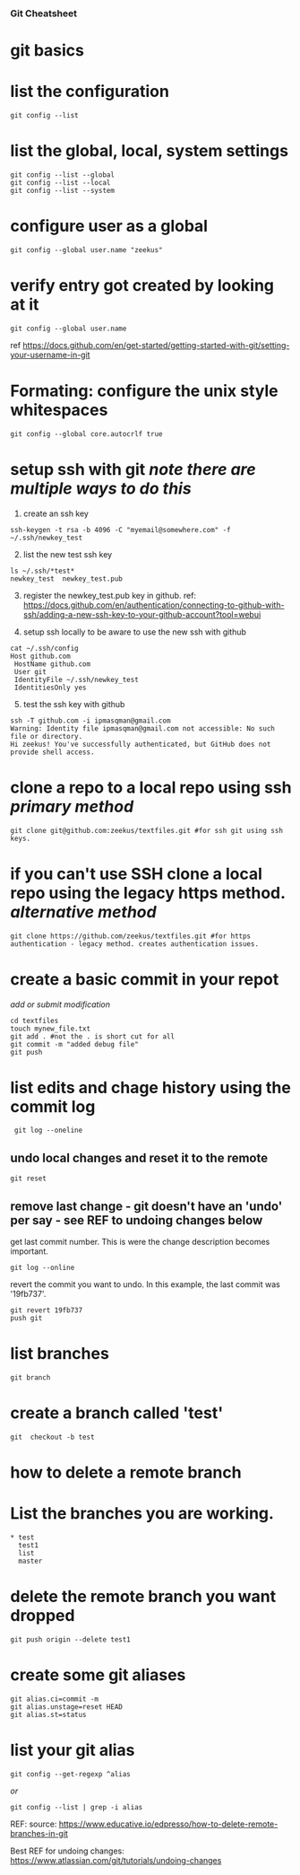 ### Git Cheatsheet

# git basics 

# list the configuration

```
git config --list
```

# list the global, local, system settings

```
git config --list --global
git config --list --local
git config --list --system
```

# configure user as a global
```
git config --global user.name "zeekus"
```

# verify entry got created by looking at it
```
git config --global user.name
```
ref https://docs.github.com/en/get-started/getting-started-with-git/setting-your-username-in-git

# Formating: configure the unix style whitespaces
```
git config --global core.autocrlf true
```

# setup ssh with git *note there are multiple ways to do this*

1. create an ssh key
```
ssh-keygen -t rsa -b 4096 -C "myemail@somewhere.com" -f ~/.ssh/newkey_test
```
2. list the new test ssh key
```
ls ~/.ssh/*test*
newkey_test  newkey_test.pub
```
3. register the newkey_test.pub key in github. 
ref: https://docs.github.com/en/authentication/connecting-to-github-with-ssh/adding-a-new-ssh-key-to-your-github-account?tool=webui

4. setup ssh locally to be aware to use the new ssh with github

```
cat ~/.ssh/config 
Host github.com
 HostName github.com
 User git
 IdentityFile ~/.ssh/newkey_test
 IdentitiesOnly yes
```
5. test the ssh key with github

```
ssh -T github.com -i ipmasqman@gmail.com
Warning: Identity file ipmasqman@gmail.com not accessible: No such file or directory.
Hi zeekus! You've successfully authenticated, but GitHub does not provide shell access.
```

# clone a repo to a local repo using ssh *primary method*

```
git clone git@github.com:zeekus/textfiles.git #for ssh git using ssh keys. 
```

# if you can't use SSH clone a local repo using the legacy https method. *alternative method*

```
git clone https://github.com/zeekus/textfiles.git #for https authentication - legacy method. creates authentication issues. 
```

# create a basic commit in your repot

*add or submit modification*

```
cd textfiles
touch mynew_file.txt
git add . #not the . is short cut for all
git commit -m "added debug file" 
git push
```

# list edits and chage history using the commit log
```
 git log --oneline
```

## undo local changes and reset it to the remote 

```
git reset
```

## remove last change - git doesn't have an 'undo' per say - see REF to undoing changes below

get last commit number. This is were the change description becomes important.

``` 
git log --online 
```

revert the commit you want to undo.  In this example, the last commit was '19fb737'.

```
git revert 19fb737
push git
```

# list branches
```
git branch
```


# create a branch called 'test' 

```
git  checkout -b test
```


# how to delete a remote branch

# List the branches you are working.
```
* test
  test1
  list
  master
```

# delete the remote branch you want dropped
```
git push origin --delete test1
```

# create some git aliases

```
git alias.ci=commit -m
git alias.unstage=reset HEAD
git alias.st=status
```

# list your git alias
```
git config --get-regexp ^alias 
```

*or* 

```
git config --list | grep -i alias
```

REF:
source: https://www.educative.io/edpresso/how-to-delete-remote-branches-in-git

Best REF for undoing changes: https://www.atlassian.com/git/tutorials/undoing-changes
